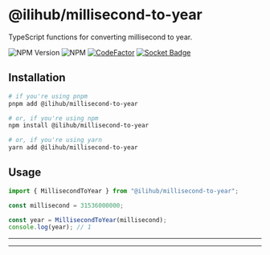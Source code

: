 # @ilihub/millisecond-to-year

TypeScript functions for converting millisecond to year.

![NPM Version](https://img.shields.io/npm/v/%40ilihub%2Fmillisecond-to-year?color=33cd56&logo=npm)
![NPM](https://img.shields.io/npm/l/%40ilihub%2Fmillisecond-to-year)
[![CodeFactor](https://www.codefactor.io/repository/github/ilihub/npm/badge)](https://www.codefactor.io/repository/github/ilihub/npm)
[![Socket Badge](https://socket.dev/api/badge/npm/package/@ilihub/millisecond-to-year)](https://socket.dev/npm/package/@ilihub/millisecond-to-year)

## Installation

```bash
# if you're using pnpm
pnpm add @ilihub/millisecond-to-year

# or, if you're using npm
npm install @ilihub/millisecond-to-year

# or, if you're using yarn
yarn add @ilihub/millisecond-to-year
```

## Usage

```javascript
import { MillisecondToYear } from "@ilihub/millisecond-to-year";

const millisecond = 31536000000;

const year = MillisecondToYear(millisecond);
console.log(year); // 1
```

---

<!-- sponsors_and_backers_section_start -->

<!-- sponsors_and_backers_section_end -->

---
